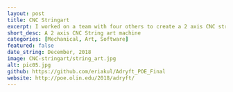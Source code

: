 ```yaml
---
layout: post
title: CNC Stringart
excerpt: I worked on a team with four others to create a 2 axis CNC string art machine. I designed the entire mechanical system from the ground up, ensuring the design was modular, quick to assemble, easy to fabricate, and would provide us with a reliable platform to test with. I also did some development work on the path planning algorithm.
short_desc: A 2 axis CNC String art machine
categories: [Mechanical, Art, Software]
featured: false
date_string: December, 2018
image: CNC-stringart/string_art.jpg
alt: pic05.jpg
github: https://github.com/eriakul/Adryft_POE_Final
website: http://poe.olin.edu/2018/adryft/
---
```

